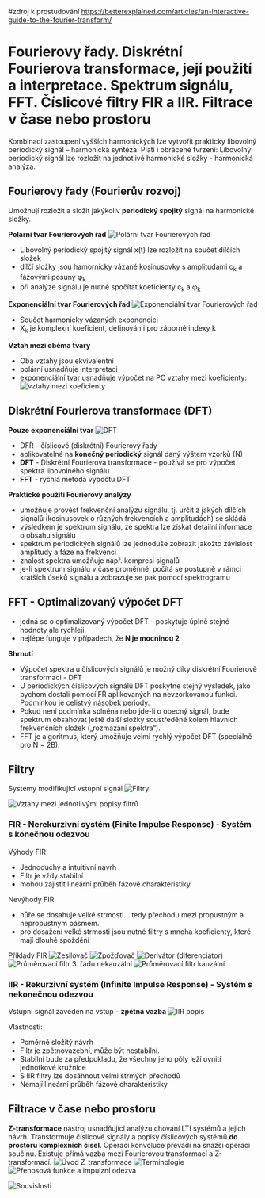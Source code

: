 #zdroj k prostudování
https://betterexplained.com/articles/an-interactive-guide-to-the-fourier-transform/

# Fourierovy řady. Diskrétní Fourierova transformace, její použití a interpretace. Spektrum signálu, FFT. Číslicové filtry FIR a IIR. Filtrace v čase nebo prostoru
Kombinací zastoupení vyšších harmonických lze vytvořit prakticky libovolný periodický signál – harmonická syntéza.
Platí i obrácené tvrzení: Libovolný periodický signál lze rozložit na jednotlivé harmonické složky - harmonická analýza.

## Fourierovy řady (Fourierův rozvoj)
Umožnují rozložit a složit jakýkoliv **periodický spojitý** signál na harmonické složky.

**Polární tvar Fourierových řad**
![Polární tvar Fourierových řad](https://user-images.githubusercontent.com/29363626/119375276-e8c38a00-bcba-11eb-8012-1bc4e8168540.png)
- Libovolný periodický spojitý signál x(t) lze rozložit na součet dílčích složek
- dílčí složky jsou hamornicky vázané kosinusovky s amplitudami c<sub>k</sub> a fázovými posuny φ<sub>k</sub>
- při analýze signálu je nutné spočítat koeficienty c<sub>k</sub> a φ<sub>k</sub>

**Exponenciální tvar Fourierových řad**
![Exponenciální tvar Fourierových řad](https://user-images.githubusercontent.com/29363626/119375623-4e177b00-bcbb-11eb-9d86-4a9cce306b2d.png)
- Součet harmonicky vázaných exponenciel
- X<sub>k</sub> je komplexní koeficient, definován i pro záporné indexy k

**Vztah mezi oběma tvary**
- Oba vztahy jsou ekvivalentní
- polární usnadňuje interpretaci 
- exponenciální tvar usnadňuje výpočet na PC
vztahy mezi koeficienty:
 ![vztahy mezi koeficienty](https://user-images.githubusercontent.com/29363626/119375906-aa7a9a80-bcbb-11eb-8ffb-f8aa44fca6b5.png)

## Diskrétní Fourierova transformace (DFT)
**Pouze exponenciální tvar**
![DFT](https://user-images.githubusercontent.com/29363626/119376074-db5acf80-bcbb-11eb-8c16-01af576d5956.png)
- DFŘ - číslicové (diskrétní) Fourierovy řady
- aplikovatelné na **konečný periodický** signál daný výštem vzorků (N)
- **DFT** - Diskrétní Fourierova transformace - používá se pro výpočet spektra libovolného signálu
- **FFT** - rychlá metoda výpočtu DFT

**Praktické použití Fourierovy analýzy**
- umožňuje provést frekvenční analýzu signálu, tj. určit z jakých dílčích signálů (kosinusovek o různých frekvencích a amplitudách) se skládá
- výsledkem je spektrum signálu, ze spektra lze získat detailní informace o obsahu signálu 
- spektrum periodických signálů lze jednoduše zobrazit jakožto závislost amplitudy a fáze na frekvenci
- znalost spektra umožňuje např. kompresi signálů
- je-li spektrum signálu v čase proměnné, počítá se postupně v rámci kratších úseků signálu a zobrazuje se pak pomocí spektrogramu

## FFT - Optimalizovaný výpočet DFT
- jedná se o optimalizovaný výpočet DFT - poskytuje úplně stejné hodnoty ale rychleji.
- nejlépe funguje v případech, že **N je mocninou 2**

**Shrnutí**
- Výpočet spektra u číslicových signálů je možný díky diskrétní Fourierově transformaci - DFT
- U periodických číslicových signálů DFT poskytne stejný výsledek, jako bychom dostali pomocí FŘ aplikovaných na nevzorkovanou funkci. Podmínkou je celistvý násobek periody.
- Pokud není podmínka splněna nebo jde-li o obecný signál, bude spektrum obsahovat ještě další složky soustředěné kolem hlavních frekvenčních složek („rozmazání spektra“).
- FFT je algoritmus, který umožňuje velmi rychlý výpočet DFT (speciálně pro N = 2B).

## Filtry 
Systémy modifikující vstupní signál
![Filtry](https://user-images.githubusercontent.com/29363626/119385025-d864dc80-bcc5-11eb-80ce-d2ec72b0e797.png)

![Vztahy mezi jednotlivými popisy filtrů](https://user-images.githubusercontent.com/29363626/119385110-fb8f8c00-bcc5-11eb-8db5-667265bbd069.png)

### FIR - Nerekurzivní systém (Finite Impulse Response) - Systém s konečnou odezvou
Výhody FIR
- Jednoduchý a intuitivní návrh
- Filtr je vždy stabilní
- mohou zajistit lineární průběh fázové charakteristiky

Nevýhody FIR
- hůře se dosahuje velké strmosti... tedy přechodu mezi propustným a nepropustným pásmem.
- pro dosažení velké strmosti jsou nutné filtry s mnoha koeficienty, které mají dlouhé spoždění


Příklady FIR
![Zesilovač](https://user-images.githubusercontent.com/29363626/119383487-aeaab600-bcc3-11eb-9c4c-0774851680ad.png)
![Zpožďovač](https://user-images.githubusercontent.com/29363626/119383526-b9654b00-bcc3-11eb-983d-c8dd454351f0.png)
![Derivátor (diferenciátor)](https://user-images.githubusercontent.com/29363626/119383575-c8e49400-bcc3-11eb-93e2-5213ec9415f5.png)
![Průměrovací filtr 3. řádu nekauzální](https://user-images.githubusercontent.com/29363626/119383635-dbf76400-bcc3-11eb-91eb-55cca04e503b.png)
![Průměrovací filtr kauzální](https://user-images.githubusercontent.com/29363626/119383697-f3cee800-bcc3-11eb-948d-3fafd0385318.png)

### IIR - Rekurzivní systém (Infinite Impulse Response) - Systém s nekonečnou odezvou
Vstupní signál zaveden na vstup - **zpětná vazba**
![IIR popis](https://user-images.githubusercontent.com/29363626/119385733-dd765b80-bcc6-11eb-9ee5-decca77a3092.png)

Vlastnosti:
- Poměrně složitý návrh
- Filtr je zpětnovazební, může být nestabilní.
- Stabilní bude za předpokladu, že všechny jeho póly leží uvnitř jednotkové kružnice
- S IIR filtry lze dosáhnout velmi strmých přechodů
- Nemají lineární průběh fázové charakteristiky

##  Filtrace v čase nebo prostoru
**Z-transformace** nástroj usnadňující analýzu chování LTI systémů a jejich návrh. Transformuje číslicové signály a popisy číslicových systémů **do prostoru komplexních čísel**.
Operaci konvoluce převádí na snažší operaci součinu. Existuje přímá vazba mezi Fourierovou transformací a Z-transformací.
![Úvod Z_transformace](https://user-images.githubusercontent.com/29363626/119384335-d5b5b780-bcc4-11eb-9e48-6afacad3ba0f.png)
![Terminologie](https://user-images.githubusercontent.com/29363626/119384398-ef56ff00-bcc4-11eb-8b04-09ec52a24f0f.png)
![Přenosová funkce a impulzní odezva](https://user-images.githubusercontent.com/29363626/119384581-3644f480-bcc5-11eb-9cd1-79efb9c2b634.png)

![Souvislosti](https://user-images.githubusercontent.com/29363626/119384835-8fad2380-bcc5-11eb-9cf0-bb176146d87a.png)

